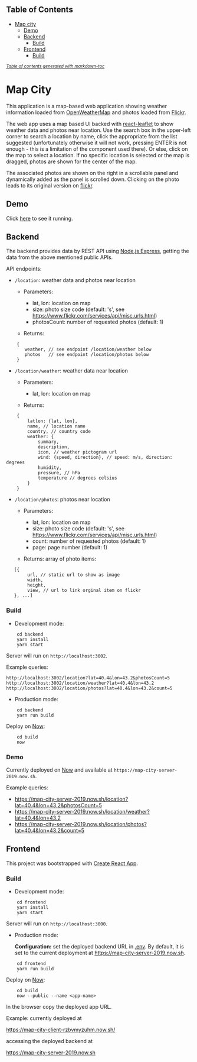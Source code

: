 ## Table of Contents

- [Map city](#map-city)
  * [Demo](#demo)
  * [Backend](#backend)
    + [Build](#build)
  * [Frontend](#frontend)
    + [Build](#build-1)

<small><i><a href='http://ecotrust-canada.github.io/markdown-toc/'>Table of contents generated with markdown-toc</a></i></small>

# Map City 

This application is a map-based web application showing weather information loaded from [OpenWeatherMap](https://openweathermap.org/api) and photos loaded from [Flickr](https://www.flickr.com/services/api/explore/flickr.photos.search).

The web app uses a map based UI backed with [react-leaflet](https://react-leaflet.js.org/) to show weather data and photos near location. Use the search box in the upper-left corner to search a location by name, click the appropriate from the list suggested (unfortunately otherwise it will not work, pressing ENTER is not enough - this is a limitation of the component used there). Or else, click on the map to select a location. If no specific location is selected or the map is dragged, photos are shown for the center of the map.

The associated photos are shown on the right in a scrollable panel and dynamically added as the panel is scrolled down. Clicking on the photo leads to its original version on [flickr](https://www.flickr.com/).

## Demo

Click [here](https://map-city-client-rzbvmyzuhm.now.sh/) to see it running.

## Backend

The backend provides data by REST API using [Node.js Express](https://expressjs.com/), getting the data from the above mentioned public APIs.

API endpoints:

- `/location`: weather data and photos near location
  - Parameters:
    * lat, lon: location on map
    * size: photo size code (default: 's', see https://www.flickr.com/services/api/misc.urls.html)
    * photosCount: number of requested photos (default: 1)

  - Returns:

```
    {
       weather, // see endpoint /location/weather below
       photos   // see endpoint /location/photos below
    }
```

- `/location/weather`: weather data near location
  - Parameters:
    * lat, lon: location on map

  - Returns:

```
    {
        latlon: {lat, lon},
        name, // location name
        country, // country code
        weather: {
            summary,
            description,
            icon, // weather pictogram url
            wind: {speed, direction}, // speed: m/s, direction: degrees
            humidity,
            pressure, // hPa
            temperature // degrees celsius
        }
    }
```

- `/location/photos`: photos near location
  - Parameters:
    * lat, lon: location on map
    * size: photo size code (default: 's', see https://www.flickr.com/services/api/misc.urls.html)
    * count: number of requested photos (default: 1)
    * page: page number (default: 1)

  - Returns: array of photo items:

```
   [{
        url, // static url to show as image
        width,
        height,
        view, // url to link orginal item on flickr
   }, ...]
```

### Build

- Development mode:

```
    cd backend
    yarn install
    yarn start
```

Server will run on `http://localhost:3002`.

Example queries:

```
http://localhost:3002/location?lat=40.4&lon=43.2&photosCount=5
http://localhost:3002/location/weather?lat=40.4&lon=43.2
http://localhost:3002/location/photos?lat=40.4&lon=43.2&count=5

```

- Production mode:

```
    cd backend
    yarn run build
```

Deploy on [Now](https://zeit.co/now):

```
    cd build
    now
```

### Demo

Currently deployed on [Now](https://zeit.co/now) and available at `https://map-city-server-2019.now.sh`.

Example queries:

- https://map-city-server-2019.now.sh/location?lat=40.4&lon=43.2&photosCount=5
- https://map-city-server-2019.now.sh/location/weather?lat=40.4&lon=43.2
- https://map-city-server-2019.now.sh/location/photos?lat=40.4&lon=43.2&count=5


## Frontend

This project was bootstrapped with [Create React App](https://github.com/facebookincubator/create-react-app).

### Build

- Development mode:

```
    cd frontend
    yarn install
    yarn start
```

Server will run on `http://localhost:3000`.

- Production mode:

  **Configuration:** set the deployed backend URL in [.env](https://github.com/norama/map-city/blob/master/frontend/.env). By default, it is set to the current deployment at https://map-city-server-2019.now.sh.

```
    cd frontend
    yarn run build
```

Deploy on [Now](https://zeit.co/now):

```
    cd build
    now --public --name <app-name>
```

In the browser copy the deployed app URL.

Example: currently deployed at

https://map-city-client-rzbvmyzuhm.now.sh/

accessing the deployed backend at

https://map-city-server-2019.now.sh
